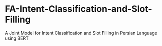 # FA-Intent-Classification-and-Slot-Filling
A Joint Model for Intent Classification and Slot Filling in Persian Language using BERT
